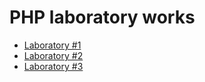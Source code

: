 # PHP laboratory works

- [Laboratory #1](./lab_1)
- [Laboratory #2](./lab_2)
- [Laboratory #3](./lab_3)
